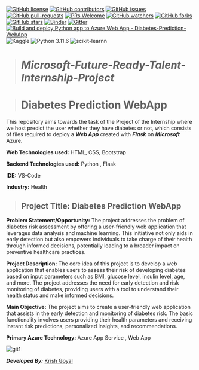 [![GitHub license](https://img.shields.io/github/license/Krishnaa-tech/Diabetes-Prediction-web-app)](https://github.com/Krishnaa-tech/Diabetes-Prediction-web-app/blob/main/LICENSE)
[![GitHub contributors](https://img.shields.io/github/contributors/Krishnaa-tech/Diabetes-Prediction-web-app.svg)](https://GitHub.com/Krishnaa-tech/Diabetes-Prediction-web-app/graphs/contributors/)
[![GitHub issues](https://img.shields.io/github/issues/Krishnaa-tech/Diabetes-Prediction-web-app.svg)](https://GitHub.com/Krishnaa-tech/Diabetes-Prediction-web-app/issues/)
[![GitHub pull-requests](https://img.shields.io/github/issues-pr/Krishnaa-tech/Diabetes-Prediction-web-app.svg)](https://GitHub.com/Krishnaa-tech/Diabetes-Prediction-web-app/pulls/)
[![PRs Welcome](https://img.shields.io/badge/PRs-welcome-brightgreen.svg?style=flat-square)](http://makeapullrequest.com)
[![GitHub watchers](https://img.shields.io/github/watchers/Krishnaa-tech/Diabetes-Prediction-web-app.svg?style=social&label=Watch)](https://GitHub.com/Krishnaa-tech/Diabetes-Prediction-web-app/watchers/)
[![GitHub forks](https://img.shields.io/github/forks/Krishnaa-tech/Diabetes-Prediction-web-app.svg?style=social&label=Fork)](https://GitHub.com/Krishnaa-tech/Diabetes-Prediction-web-app/network/)
[![GitHub stars](https://img.shields.io/github/stars/Krishnaa-tech/Diabetes-Prediction-web-app.svg?style=social&label=Star)](https://GitHub.com/Krishnaa-tech/Diabetes-Prediction-web-app/stargazers/)
[![Binder](https://mybinder.org/badge_logo.svg)](https://mybinder.org/v2/gh/Krishnaa-tech/Diabetes-Prediction-web-app/HEAD)
[![Gitter](https://badges.gitter.im/Krishnaa-tech/Diabetes-Prediction-web-app.svg)](https://gitter.im/Krishnaa-tech/Diabetes-Prediction-web-app?utm_source=badge&utm_medium=badge&utm_campaign=pr-badge)
[![Build and deploy Python app to Azure Web App - Diabetes-Prediction-WebApp](https://github.com/Krishnaa-tech/Diabetes-Prediction-web-app/actions/workflows/main_diabetes-prediction-webapp.yml/badge.svg?branch=main)](https://github.com/Krishnaa-tech/Diabetes-Prediction-web-app/actions/workflows/main_diabetes-prediction-webapp.yml)
![Kaggle](https://img.shields.io/badge/Dataset-Kaggle-blue.svg) 
![Python 3.11.6](https://img.shields.io/badge/Python-3.11-brightgreen.svg) ![scikit-learnn](https://img.shields.io/badge/Library-Scikit_Learn-orange.svg)


># _Microsoft-Future-Ready-Talent-Internship-Project_

># Diabetes Prediction WebApp
This repository aims towards the task of the Project of the Internship where we host predict the user whether they have diabetes or not, which consists of files required to deploy a ___Web App___ created with ___Flask___ on ___Microsoft___ Azure.

**Web Technologies used:** HTML, CSS, Bootstrap

**Backend Technologies used:** Python , Flask

**IDE:** VS-Code

__Industry:__ Health

>## Project Title: Diabetes Prediction WebApp 

**Problem Statement/Opportunity:** The project addresses the problem of diabetes risk assessment by offering a user-friendly web application that leverages data analysis and machine learning. This initiative not only aids in early detection but also empowers individuals to take charge of their health through informed decisions, potentially leading to a broader impact on preventive healthcare practices.

**Project Description:** The core idea of this project is to develop a web application that enables users to assess their risk of developing diabetes based on input parameters such as BMI, glucose level, insulin level, age, and more. The project addresses the need for early detection and risk monitoring of diabetes, providing users with a tool to understand their health status and make informed decisions.

**Main Objective:** The project aims to create a user-friendly web application that assists in the early detection and monitoring of diabetes risk. The basic functionality involves users providing their health parameters and receiving instant risk predictions, personalized insights, and recommendations. 

**Primary Azure Technology:** Azure App Service , Web App

![git1](https://github.com/Krishnaa-tech/Travel-Tech-Microsoft-FRT/blob/5bbacc6f6d612a88ae5a3b6b6647b8ff85e85cd3/images/git1.png)

_**Developed By:**_ [Krish Goyal](https://github.com/Krishnaa-tech) 
